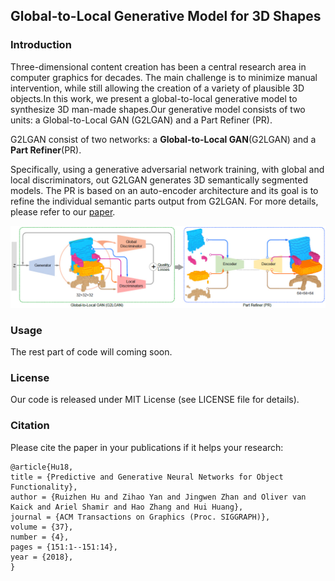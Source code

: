 ## Global-to-Local Generative Model for 3D Shapes

### Introduction

Three-dimensional content creation has been a central research area in computer graphics for decades. The main challenge is to minimize manual intervention, while still allowing the creation of a variety of plausible 3D objects.In this work, we present a global-to-local generative model to synthesize 3D man-made shapes.Our generative model consists of two units: a Global-to-Local GAN (G2LGAN) and a Part Refiner (PR).

G2LGAN consist of two networks: a **Global-to-Local GAN**(G2LGAN) and a **Part Refiner**(PR).

Specifically, using a generative adversarial network training, with global and local discriminators, out G2LGAN generates 3D semantically segmented models. The PR is based on an auto-encoder architecture and its goal is to refine the individual semantic parts output from G2LGAN.
For more details, please refer to our [paper](http://202.182.120.255/file/upload_file/image/research/att201810171620/G2L.pdf).

![overview](overview.jpg)

### Usage
The rest part of code will coming soon.
### License
Our code is released under MIT License (see LICENSE file for details).

### Citation

Please cite the paper in your publications if it helps your research:
```
@article{Hu18,
title = {Predictive and Generative Neural Networks for Object Functionality},
author = {Ruizhen Hu and Zihao Yan and Jingwen Zhan and Oliver van Kaick and Ariel Shamir and Hao Zhang and Hui Huang},
journal = {ACM Transactions on Graphics (Proc. SIGGRAPH)},
volume = {37},
number = {4},
pages = {151:1--151:14},  
year = {2018},
}
```
